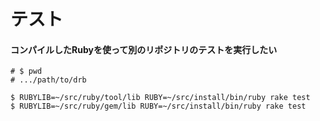 # テスト
#### コンパイルしたRubyを使って別のリポジトリのテストを実行したい

```
# $ pwd
# .../path/to/drb

$ RUBYLIB=~/src/ruby/tool/lib RUBY=~/src/install/bin/ruby rake test
$ RUBYLIB=~/src/ruby/gem/lib RUBY=~/src/install/bin/ruby rake test
```
